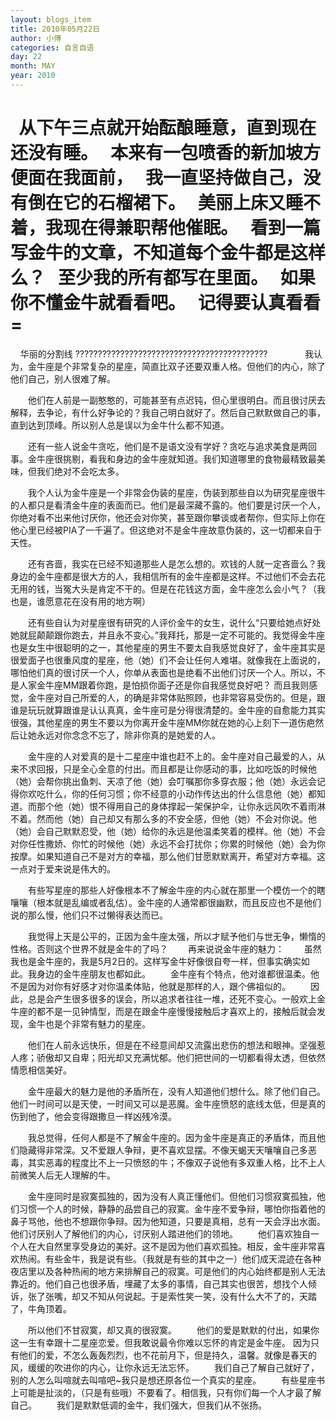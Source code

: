 ```yaml
---
layout: blogs_item
title: 2010年05月22日
author: 小傅
categories: 自言自语
day: 22
month: MAY
year: 2010
---
```




&nbsp;
从下午三点就开始酝酿睡意，直到现在还没有睡。
&nbsp;
本来有一包喷香的新加坡方便面在我面前，
&nbsp;
我一直坚持做自己，没有倒在它的石榴裙下。
&nbsp;
美丽上床又睡不着，我现在得兼职帮他催眠。
&nbsp;
看到一篇写金牛的文章，不知道每个金牛都是这样么？
&nbsp;
至少我的所有都写在里面。
&nbsp;
如果你不懂金牛就看看吧。
&nbsp; 记得要认真看看=
=
&nbsp;
&nbsp;
华丽的分割线
???????????????????????????????????????????
&nbsp;&nbsp;
&nbsp;
&nbsp;
　　我认为，金牛座是个非常复杂的星座，简直比双子还要双重人格。但他们的内心，除了他们自己，别人很难了解。

　　他们在人前是一副憨憨的，可能甚至有点迟钝，但心里很明白。而且很讨厌去解释，去争论，有什么好争论的？我自己明白就好了。然后自己默默做自己的事，直到达到顶峰。所以别人总是误以为金牛什么都不知道。

　　还有一些人说金牛贪吃，他们是不是语文没有学好？贪吃与追求美食是两回事。金牛座很挑剔，看我和身边的金牛座就知道。我们知道哪里的食物最精致最美味，但我们绝对不会吃太多。

　　我个人认为金牛座是一个非常会伪装的星座，伪装到那些自以为研究星座很牛的人都只是看清金牛座的表面而已。他们是最深藏不露的。他们要是讨厌一个人，你绝对看不出来他讨厌你，他还会对你笑，甚至跟你攀谈或者帮你，但实际上你在他心里已经被PIA了一千遍了。但这绝对不是金牛座故意伪装的，这一切都来自于天性。

　　还有吝啬，我实在已经不知道那些人是怎么想的。欢钱的人就一定吝啬么？我身边的金牛座都是很大方的人，我相信所有的金牛座都是这样。不过他们不会去花无用的钱，当冤大头是肯定不干的。但是在花钱这方面，金牛座怎么会小气？（我也是，谁愿意花在没有用的地方啊）

　　还有些自认为对星座很有研究的人评价金牛的女生，说什么“只要给她点好处她就屁颠颠跟你跑去，并且永不变心。”我拜托，那是一定不可能的。我觉得金牛座也是女生中很聪明的之一，其他星座的男生不要太自我感觉良好了，金牛座其实是很爱面子也很重风度的星座，他（她）们不会让任何人难堪。就像我在上面说的，哪怕他们真的很讨厌一个人，你单从表面也是绝看不出他们讨厌一个人。所以，不是人家金牛座MM跟着你跑，是怕损你面子还是你自我感觉良好吧？
而且我则感觉，金牛座对自己所爱的人，的确是非常体贴照顾，也非常容易受伤的。但是，跟谁是玩玩就算跟谁是认认真真，金牛座可是分得很清楚的。金牛座的自愈能力其实很强，其他星座的男生不要以为你离开金牛座MM你就在她的心上刻下一道伤疤然后让她永远对你念念不忘了，除非你真的是她爱的人。

　　金牛座的人对爱真的是十二星座中谁也赶不上的。金牛座对自己最爱的人，从来不求回报，只是全心全意的付出。而且都是让你感动的事，比如吃饭的时候他（她）会帮你挑出鱼刺、天凉了他（她）会叮嘱那你多穿衣服；他（她）永远会记得你欢吃什么，你的任何习惯；你不经意的小动作传达出的什么信息他（她）都知道。而那个他（她）恨不得用自己的身体撑起一架保护伞，让你永远风吹不着雨淋不着。然而他（她）自己却又有那么多的不安全感，但他（她）不会对你说。他（她）会自己默默忍受，他（她）给你的永远是他温柔笑着的模样。他（她）不会对你任性撒娇、你忙的时候他（她）永远不会打扰你；你累的时候他（她）会为你按摩。如果知道自己不是对方的幸福，那么他们甘愿默默离开，希望对方幸福。这一点对于爱来说是伟大的。

　　有些写星座的那些人好像根本不了解金牛座的内心就在那里一个模仿一个的瞎嚷嚷（根本就是乱编或者乱估）。金牛座的人通常都很幽默，而且反应也不是他们说的那么慢，他们只不过懒得表达而已。

　　我觉得上天是公平的，正因为金牛座太强，所以才赋予他们与世无争，懒惰的性格。否则这个世界不就是金牛的了吗？
　　再来说说金牛座的魅力：
　　虽然我也是金牛座的，我是5月2日的。这样写金牛好像很自夸一样，但事实确实如此。我身边的金牛座朋友也都如此。
　　金牛座有个特点，他对谁都很温柔。他不是因为对你有好感才对你温柔体贴，他就是那样的人，跟个佛祖似的。
　　因此，总是会产生很多很多的误会，所以追求者往往一堆，还死不变心。一般欢上金牛座的都不是一见钟情型，而是在跟金牛座慢慢接触后才喜欢上的，接触后就会发现，金牛也是个非常有魅力的星座。

　　他们在人前永远快乐，但是在不经意间却又流露出悲伤的想法和眼神。坚强惹人疼；骄傲却又自卑；阳光却又充满忧郁。他们把世间的一切都看得太透，但依然情愿相信美好。

　　金牛座最大的魅力是他的矛盾所在，没有人知道他们想什么。除了他们自己。他们一时间可以是天使，一时间又可以是恶魔。金牛座愤怒的底线太低，但是真的伤到他了，他会变得跟撒旦一样凶残冷漠。

　　我总觉得，任何人都是不了解金牛座的。因为金牛座是真正的矛盾体，而且他们隐藏得非常深。又不爱跟人争辩，更不喜欢显摆。不像天蝎天天嚷嚷自己多恶毒，其实恶毒的程度比不上一只愤怒的牛；不像双子说他有多双重人格，比不上人前微笑人后无人理解的牛。

　　金牛座同时是寂寞孤独的，因为没有人真正懂他们。但他们习惯寂寞孤独，他们习惯一个人的时候，静静的品尝自己的寂寞。金牛座不爱争辩，哪怕你指着他的鼻子骂他，他也不想跟你争辩。因为他知道，只要是真相，总有一天会浮出水面。
他们讨厌别人了解他们的内心，讨厌别人踏进他们的领地。
　　他们喜欢独自一个人在大自然里享受身边的美好。这不是因为他们喜欢孤独。相反，金牛座非常喜欢热闹。有些金牛，我是说有些。（我就是有些的其中之一）他们成天混迹在各种夜店里以及各种热闹的地方来排解自己的寂寞。可是他们的内心始终都是别人无法靠近的。他们自己也很矛盾，埋藏了太多的事情，自己其实也很苦，想找个人倾诉，张了张嘴，却又不知从何说起。于是索性笑一笑，没有什么大不了的，天踏了，牛角顶着。

　　所以他们不甘寂寞，却又真的很寂寞。
　　他们的爱是默默的付出，如果你这一生有幸跟十二星座恋爱。但我敢说最令你难以忘怀的肯定是金牛座。
因为只有他们的爱，不怎么轰轰烈烈，也不花前月下，但是持久，温馨。就像是春天的风，缓缓的吹进你的内心，让你永远无法忘怀。
　　我们自己了解自己就好了，别的人怎么叫喧就去叫喧吧~我只是想还原各位一个真实的星座。
　　有些星座书上可能是扯淡的，（只是有些哦）不要看了。相信我，只有你们每一个人才最了解自己。
　　我们是默默低调的金牛，我们强大，但我们从不张扬。


